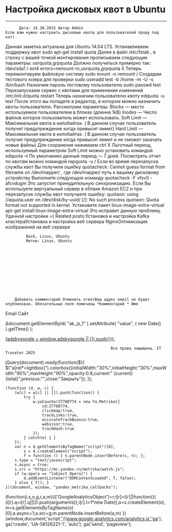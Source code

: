 #                 	Настройка дисковых квот в Ubuntu                	  
***            ***

			
            
		
    
	
    	  Дата: 14.10.2015 Автор Admin  
	Если вам нужно настроить дисковые квоты для пользователей прошу под кат)
Данная заметка актуальна для Ubuntu 14.04 LTS.
Устанавливаем поддержку квот
sudo apt-get install quota
Далее в файл /etc/fstab , в строку с вашей точкой монтирования прописываем следующие параметры:
usrquota,grpquota
Должно получиться примерно так:
/dev/sda1 / ext4 errors=remount-ro,usrquota,grpquota 0
Теперь перемонтируем файловую систему
sudo mount -o remount /
Создадим тестового юзера для проверки
sudo useradd test -b /home -m -U -s /bin/bash
Назначим пароль тестовому пользователю
sudo passwd test
Перезапускаем сервис с квотами для применения изменений
/etc/init.d/quota restart
Теперь назначим пользователю квоту
edquota -u test
После этого вы попадете в редактор, в котором можно назначить квоты пользователю.
Рассмотрим параметры:
Blocks &#8212; место используемое пользователем в блоках (длинна 1kB)
Inodes &#8212; Число файлов которое пользователь может использовать.
Soft Limit &#8212; Максимальная квота в килобайтах. ( В данном случае пользователь получит предупреждение когда привысит лимит)
Hard Limit &#8212; Максимальная квота в килобайтах. ( В данном случае пользователь получит предупреждение когда привысит лимит и не сможет закачать новые файлы)
Для сохранения нажимаем ctrl X
Льготный период, используемый параметром Soft Limit можно установить командой
edquota –t
По умолчанию данный период &#8212; 7 дней.
Посмотреть отчет по квотам можно командой
repquota -u /
Если во время перезапуска службы квот Вы получили ошибку
quotacheck: Cannot guess format from filename on /dev/mapper/ , где /dev/mapper/ путь к вашему дисковому устройству
Выполните следующую команду
quotacheck -F vfsv0 -afcvdugm
Это запустит принудительную синхронизацию.
Если Вы используете виртуальный сервер в облаке Amazon EC2 и при перезапуске службы квот получаете ошибку:
quotaon: using //aquota.user on /dev/disk/by-uuid/ [/]: No such process
 quotaon: Quota format not supported in kernel.
Установите пакет linux-image-extra-virtual
apt-get install linux-image-extra-virtual
Это исправит данную проблему.
Удачной настройки =)
Related posts:Установка и настройка Kafka кластераУстановка и настройка веб сервера NginxОптимизация изображений на веб сервере
        
             Bash, Linux, Ubuntu 
             Метки: Linux, Ubuntu  
        
            
        
    
                        
                    
                    
                
        
                
	
		
		Добавить комментарий Отменить ответВаш адрес email не будет опубликован. Обязательные поля помечены *Комментарий * Имя 
Email 
Сайт 
 
&#916;document.getElementById( "ak_js_1" ).setAttribute( "value", ( new Date() ).getTime() );	
	
<ins class="adsbygoogle"
     style="display:block"
     data-ad-client="ca-pub-1890562251101921"
     data-ad-slot="9117958896"
     data-ad-format="auto">
(adsbygoogle = window.adsbygoogle || []).push({});
			
        
        
		
        
           
    
    
  
	
    
		
        
             
			
                
                    
                                                  Все права защищены. IT Traveler 2025 
                         
                        
																														                    
                    
				
                
                
    
			
		                            
	
	
                
                
			
                
		
        
	
    
jQuery(document).ready(function($){
  $("a[rel*=lightbox]").colorbox({initialWidth:"30%",initialHeight:"30%",maxWidth:"90%",maxHeight:"90%",opacity:0.8,current:" {current}  {total}",previous:"",close:"Закрыть"});
});
  
    (function (d, w, c) {
        (w[c] = w[c] || []).push(function() {
            try {
                w.yaCounter27780774 = new Ya.Metrika({
                    id:27780774,
                    clickmap:true,
                    trackLinks:true,
                    accurateTrackBounce:true,
                    webvisor:true,
                    trackHash:true
                });
            } catch(e) { }
        });
        var n = d.getElementsByTagName("script")[0],
            s = d.createElement("script"),
            f = function () { n.parentNode.insertBefore(s, n); };
        s.type = "text/javascript";
        s.async = true;
        s.src = "https://mc.yandex.ru/metrika/watch.js";
        if (w.opera == "[object Opera]") {
            d.addEventListener("DOMContentLoaded", f, false);
        } else { f(); }
    })(document, window, "yandex_metrika_callbacks");
  (function(i,s,o,g,r,a,m){i['GoogleAnalyticsObject']=r;i[r]=i[r]||function(){
  (i[r].q=i[r].q||[]).push(arguments)},i[r].l=1*new Date();a=s.createElement(o),
  m=s.getElementsByTagName(o)[0];a.async=1;a.src=g;m.parentNode.insertBefore(a,m)
  })(window,document,'script','//www.google-analytics.com/analytics.js','ga');
  ga('create', 'UA-58126221-1', 'auto');
  ga('send', 'pageview');
